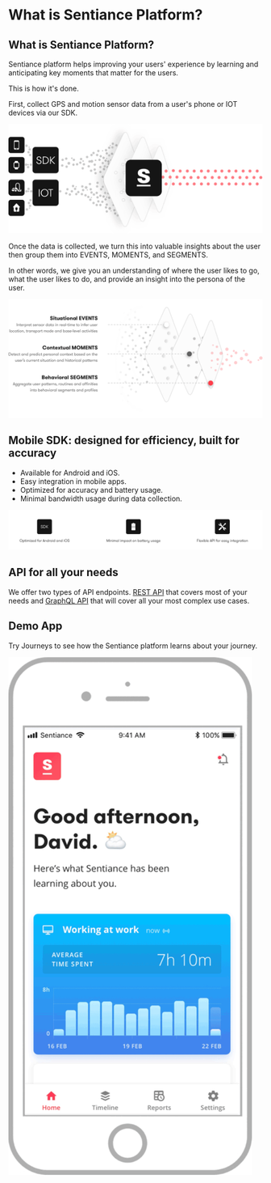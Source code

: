 # What is Sentiance Platform?

## What is Sentiance Platform?

Sentiance platform helps improving your users' experience by learning and anticipating key moments that matter for the users.

This is how it's done.

First, collect GPS and motion sensor data from a user's phone or IOT devices via our SDK.

![](.gitbook/assets/platform.png)

Once the data is collected, we turn this into valuable insights about the user then group them into EVENTS, MOMENTS, and SEGMENTS. 

In other words, we give you an understanding of where the user likes to go, what the user likes to do, and provide an insight into the persona of the user.

![](.gitbook/assets/context-layers.png)

## Mobile SDK: designed for efficiency, built for accuracy

* Available for Android and iOS.
* Easy integration in mobile apps.
* Optimized for accuracy and battery usage.
* Minimal bandwidth usage during data collection.

![](.gitbook/assets/screen-shot-2018-12-17-at-4.47.30-pm.png)

## API for all your needs

We offer two types of API endpoints. [REST API](api/rest-api.md) that covers most of your needs and [GraphQL API](api/graphql-api.md) that will cover all your most complex use cases.

## Demo App

Try Journeys to see how the Sentiance platform learns about your journey.

![](.gitbook/assets/journeys-demo.gif)

